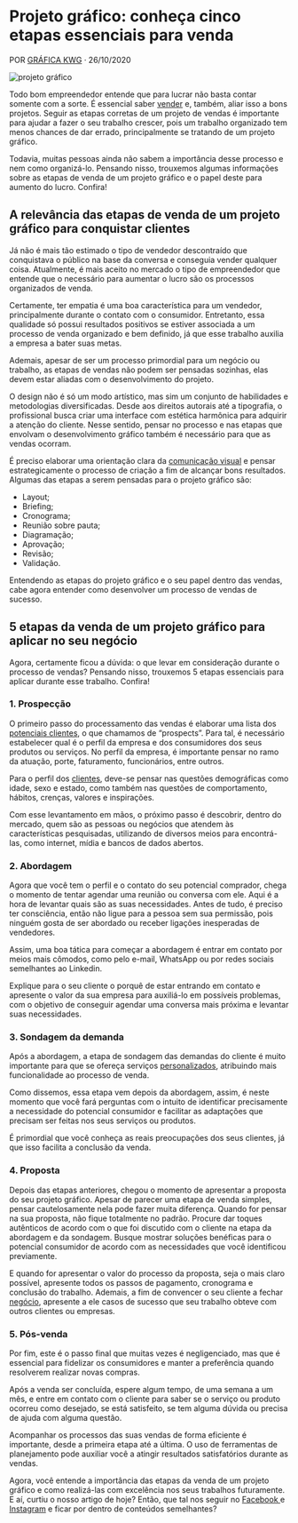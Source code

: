 # Projeto gráfico: conheça cinco etapas essenciais para venda

POR [GRÁFICA KWG](https://blog.revendakwg.com.br/author/graficakwg/) · 26/10/2020

![projeto gráfico](https://blog.revendakwg.com.br/wp-content/uploads/2020/10/projeto-gra%CC%81fico.jpg)

Todo bom empreendedor entende que para lucrar não basta contar somente com a sorte. É essencial saber [vender](https://blog.revendakwg.com.br/destaque/revendedor-grafico-6-erros-de-vendas/) e, também, aliar isso a bons projetos. Seguir as etapas corretas de um projeto de vendas é importante para ajudar a fazer o seu trabalho crescer, pois um trabalho organizado tem menos chances de dar errado, principalmente se tratando de um projeto gráfico.

Todavia, muitas pessoas ainda não sabem a importância desse processo e nem como organizá-lo. Pensando nisso, trouxemos algumas informações sobre as etapas de venda de um projeto gráfico e o papel deste para aumento do lucro. Confira!

## A relevância das etapas de venda de um projeto gráfico para conquistar clientes

Já não é mais tão estimado o tipo de vendedor descontraído que conquistava o público na base da conversa e conseguia vender qualquer coisa. Atualmente, é mais aceito no mercado o tipo de empreendedor que entende que o necessário para aumentar o lucro são os processos organizados de venda.

Certamente, ter empatia é uma boa característica para um vendedor, principalmente durante o contato com o consumidor. Entretanto, essa qualidade só possui resultados positivos se estiver associada a um processo de venda organizado e bem definido, já que esse trabalho auxilia a empresa a bater suas metas.

Ademais, apesar de ser um processo primordial para um negócio ou trabalho, as etapas de vendas não podem ser pensadas sozinhas, elas devem estar aliadas com o desenvolvimento do projeto.

O design não é só um modo artístico, mas sim um conjunto de habilidades e metodologias diversificadas. Desde aos direitos autorais até a tipografia, o profissional busca criar uma interface com estética harmônica para adquirir a atenção do cliente. Nesse sentido, pensar no processo e nas etapas que envolvam o desenvolvimento gráfico também é necessário para que as vendas ocorram.

É preciso elaborar uma orientação clara da [comunicação visual](https://blog.revendakwg.com.br/inspiracao-design/comunicacao-e-imagem/) e pensar estrategicamente o processo de criação a fim de alcançar bons resultados. Algumas das etapas a serem pensadas para o projeto gráfico são:

- Layout;
- Briefing;
- Cronograma;
- Reunião sobre pauta;
- Diagramação;
- Aprovação;
- Revisão;
- Validação.

Entendendo as etapas do projeto gráfico e o seu papel dentro das vendas, cabe agora entender como desenvolver um processo de vendas de sucesso.

## 5 etapas da venda de um projeto gráfico para aplicar no seu negócio

Agora, certamente ficou a dúvida: o que levar em consideração durante o processo de vendas? Pensando nisso, trouxemos 5 etapas essenciais para aplicar durante esse trabalho. Confira!

### 1. Prospecção

O primeiro passo do processamento das vendas é elaborar uma lista dos [potenciais clientes](https://blog.revendakwg.com.br/destaque/5-dicas-de-como-definir-e-segmentar-o-publico-alvo-de-uma-empresa/), o que chamamos de “prospects”. Para tal, é necessário estabelecer qual é o perfil da empresa e dos consumidores dos seus produtos ou serviços. No perfil da empresa, é importante pensar no ramo da atuação, porte, faturamento, funcionários, entre outros.

Para o perfil dos [clientes](https://blog.revendakwg.com.br/revenda-grafica/como-educar-o-cliente/), deve-se pensar nas questões demográficas como idade, sexo e estado, como também nas questões de comportamento, hábitos, crenças, valores e inspirações.

Com esse levantamento em mãos, o próximo passo é descobrir, dentro do mercado, quem são as pessoas ou negócios que atendem às características pesquisadas, utilizando de diversos meios para encontrá-las, como internet, mídia e bancos de dados abertos.

### 2. Abordagem

Agora que você tem o perfil e o contato do seu potencial comprador, chega o momento de tentar agendar uma reunião ou conversa com ele. Aqui é a hora de levantar quais são as suas necessidades. Antes de tudo, é preciso ter consciência, então não ligue para a pessoa sem sua permissão, pois ninguém gosta de ser abordado ou receber ligações inesperadas de vendedores.

Assim, uma boa tática para começar a abordagem é entrar em contato por meios mais cômodos, como pelo e-mail, WhatsApp ou por redes sociais semelhantes ao Linkedin.

Explique para o seu cliente o porquê de estar entrando em contato e apresente o valor da sua empresa para auxiliá-lo em possíveis problemas, com o objetivo de conseguir agendar uma conversa mais próxima e levantar suas necessidades.

### 3. Sondagem da demanda

Após a abordagem, a etapa de sondagem das demandas do cliente é muito importante para que se ofereça serviços [personalizados](https://blog.revendakwg.com.br/marketing/como-oferecer-um-atendimento-personalizado/), atribuindo mais funcionalidade ao processo de venda.

Como dissemos, essa etapa vem depois da abordagem, assim, é neste momento que você fará perguntas com o intuito de identificar precisamente a necessidade do potencial consumidor e facilitar as adaptações que precisam ser feitas nos seus serviços ou produtos.

É primordial que você conheça as reais preocupações dos seus clientes, já que isso facilita a conclusão da venda.

### 4. Proposta

Depois das etapas anteriores, chegou o momento de apresentar a proposta do seu projeto gráfico. Apesar de parecer uma etapa de venda simples, pensar cautelosamente nela pode fazer muita diferença. Quando for pensar na sua proposta, não fique totalmente no padrão. Procure dar toques autênticos de acordo com o que foi discutido com o cliente na etapa da abordagem e da sondagem. Busque mostrar soluções benéficas para o potencial consumidor de acordo com as necessidades que você identificou previamente.

E quando for apresentar o valor do processo da proposta, seja o mais claro possível, apresente todos os passos de pagamento, cronograma e conclusão do trabalho. Ademais, a fim de convencer o seu cliente a fechar [negócio](https://blog.revendakwg.com.br/marketing/8-ferramentas-do-google/), apresente a ele casos de sucesso que seu trabalho obteve com outros clientes ou empresas.

### 5. Pós-venda

Por fim, este é o passo final que muitas vezes é negligenciado, mas que é essencial para fidelizar os consumidores e manter a preferência quando resolverem realizar novas compras.

Após a venda ser concluída, espere algum tempo, de uma semana a um mês, e entre em contato com o cliente para saber se o serviço ou produto ocorreu como desejado, se está satisfeito, se tem alguma dúvida ou precisa de ajuda com alguma questão.

Acompanhar os processos das suas vendas de forma eficiente é importante, desde a primeira etapa até a última. O uso de ferramentas de planejamento pode auxiliar você a atingir resultados satisfatórios durante as vendas.

Agora, você entende a importância das etapas da venda de um projeto gráfico e como realizá-las com excelência nos seus trabalhos futuramente. E aí, curtiu o nosso artigo de hoje? Então, que tal nos seguir no [Facebook ](https://www.facebook.com/revendakwg/)e [Instagram](https://www.instagram.com/kwggraficaonline/) e ficar por dentro de conteúdos semelhantes?